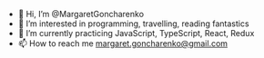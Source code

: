 - 👋 Hi, I’m @MargaretGoncharenko
- 👀 I’m interested in programming, travelling, reading fantastics
- 🌱 I’m currently practicing JavaScript, TypeScript, React, Redux
- 📫 How to reach me margaret.goncharenko@gmail.com


